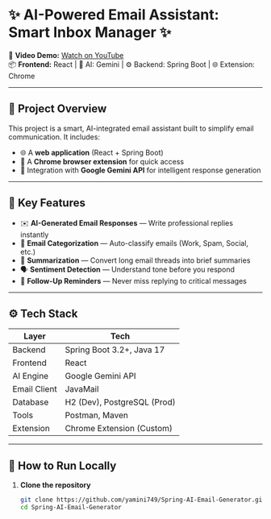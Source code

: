 # ✨ AI-Powered Email Assistant: Smart Inbox Manager ✨

🔗 **Video Demo:** [Watch on YouTube](https://youtu.be/hpiO9CKkKfU?si=ZLFp5DvG2QC4qQ1q)  
📦 **Frontend:** React | 🧠 AI: Gemini | ⚙️ Backend: Spring Boot | 🌐 Extension: Chrome

---

## 🚀 Project Overview

This project is a smart, AI-integrated email assistant built to simplify email communication. It includes:

- 🌐 A **web application** (React + Spring Boot)
- 🧩 A **Chrome browser extension** for quick access
- 🤖 Integration with **Google Gemini API** for intelligent response generation

---

## 🧠 Key Features

- ✉️ **AI-Generated Email Responses** — Write professional replies instantly
- 📁 **Email Categorization** — Auto-classify emails (Work, Spam, Social, etc.)
- 🧾 **Summarization** — Convert long email threads into brief summaries
- 🗣️ **Sentiment Detection** — Understand tone before you respond
- 🔔 **Follow-Up Reminders** — Never miss replying to critical messages

---

## ⚙️ Tech Stack

| Layer       | Tech                         |
|------------|------------------------------|
| Backend     | Spring Boot 3.2+, Java 17    |
| Frontend    | React                        |
| AI Engine   | Google Gemini API            |
| Email Client| JavaMail                     |
| Database    | H2 (Dev), PostgreSQL (Prod)  |
| Tools       | Postman, Maven               |
| Extension   | Chrome Extension (Custom)    |

---

## 📌 How to Run Locally

1. **Clone the repository**
   ```bash
   git clone https://github.com/yamini749/Spring-AI-Email-Generator.git
   cd Spring-AI-Email-Generator
